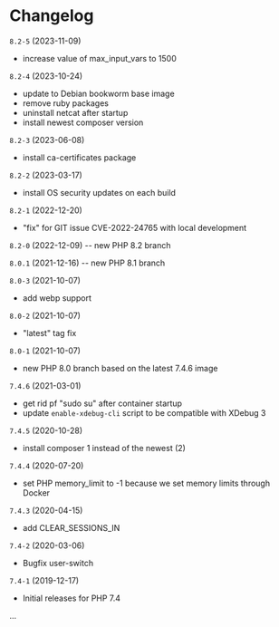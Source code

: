 # Changelog

`8.2-5` (2023-11-09)
- increase value of max_input_vars to 1500

`8.2-4` (2023-10-24)
- update to Debian bookworm base image
- remove ruby packages
- uninstall netcat after startup
- install newest composer version

`8.2-3` (2023-06-08)
- install ca-certificates package

`8.2-2` (2023-03-17)
- install OS security updates on each build

`8.2-1` (2022-12-20)
- "fix" for GIT issue CVE-2022-24765 with local development

`8.2-0` (2022-12-09)
-- new PHP 8.2 branch

`8.0.1` (2021-12-16)
-- new PHP 8.1 branch

`8.0-3` (2021-10-07)
- add webp support

`8.0-2` (2021-10-07)
- "latest" tag fix

`8.0-1` (2021-10-07)
- new PHP 8.0 branch based on the latest 7.4.6 image

`7.4.6` (2021-03-01)
- get rid pf "sudo su" after container startup
- update `enable-xdebug-cli` script to be compatible with XDebug 3

`7.4.5` (2020-10-28)
- install composer 1 instead of the newest (2)

`7.4.4` (2020-07-20)
- set PHP memory_limit to -1 because we set memory limits through Docker

`7.4.3` (2020-04-15)
- add CLEAR_SESSIONS_IN

`7.4-2` (2020-03-06)
- Bugfix user-switch

`7.4-1` (2019-12-17)
- Initial releases for PHP 7.4


...
